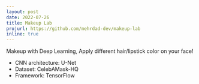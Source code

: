 ```yaml
---
layout: post
date: 2022-07-26
title: Makeup Lab
projurl: https://github.com/mehrdad-dev/makeup-lab
inline: true
---
```


Makeup with Deep Learning, Apply different hair/lipstick color on your face!

- CNN architecture: U-Net
- Dataset:  CelebAMask-HQ
- Framework: TensorFlow